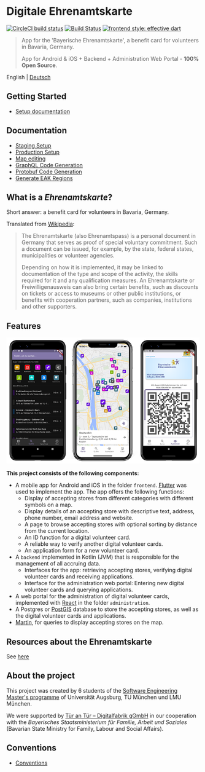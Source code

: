 # Digitale Ehrenamtskarte
[![CircleCI build status](https://circleci.com/gh/ehrenamtskarte/ehrenamtskarte.svg?style=svg)](https://app.circleci.com/pipelines/github/ehrenamtskarte/ehrenamtskarte) [![Build Status](https://api.cirrus-ci.com/github/ehrenamtskarte/ehrenamtskarte.svg)](https://cirrus-ci.com/github/ehrenamtskarte/ehrenamtskarte/main) [![frontend style: effective dart](https://img.shields.io/badge/style-effective_dart-40c4ff.svg)](https://pub.dev/packages/effective_dart)

> App for the 'Bayerische Ehrenamtskarte', a benefit card for volunteers in Bavaria, Germany.
>
> App for Android & iOS + Backend + Administration Web Portal - **100% Open Source**.

English | [Deutsch](docs/de/readme.md)

## Getting Started

* [Setup documentation](./docs/development-setup.md)

## Documentation

* [Staging Setup](./docs/staging-setup.md)
* [Production Setup](./docs/production-setup.md)
* [Map editing](./docs/map-editing.md)
* [GraphQL Code Generation](./docs/graphql_generation.md)
* [Protobuf Code Generation](./docs/protobuf-generation.md)
* [Generate EAK Regions](./docs/creating_participating_regions.md)

## What is a _Ehrenamtskarte_?

Short answer: a benefit card for volunteers in Bavaria, Germany.

Translated from [Wikipedia](https://de.wikipedia.org/wiki/Ehrenamtskarte):

>The Ehrenamtskarte (also Ehrenamtspass) is a personal document in Germany that serves as proof of special 
> voluntary commitment. Such a document can be issued, for example, by the state, federal states, 
> municipalities or volunteer agencies.
>
> Depending on how it is implemented, it may be linked to documentation of the type and scope of the activity, 
> the skills required for it and any qualification measures. An Ehrenamtskarte or Freiwilligenausweis can also bring 
> certain benefits, such as discounts on tickets or access to museums or other public institutions, or benefits 
> with cooperation partners, such as companies, institutions and other supporters.

## Features

![Three screenshots of the app with map, search function and ID card function.](docs/img/phones1.png)

**This project consists of the following components:**

- A mobile app for Android and iOS in the folder `frontend`. [Flutter](https://flutter.dev/) was used to implement the app.
  The app offers the following functions:
    - Display of accepting stores from different categories with different symbols on a map.
    - Display details of an accepting store with descriptive text, address, phone number, email address and website.
    - A page to browse accepting stores with optional sorting by distance from the current location.
    - An ID function for a digital volunteer card.
    - A reliable way to verify another digital volunteer cards.
    - An application form for a new volunteer card.
- A `backend` implemented in Kotlin (JVM) that is responsible for the management of all accruing data.
    - Interfaces for the app: retrieving accepting stores, verifying digital volunteer cards and receiving applications.
    - Interface for the administration web portal: Entering new digital volunteer cards and querying applications.
- A web portal for the administration of digital volunteer cards, implemented with [React](https://reactjs.org/) in the folder `administration`.
- A Postgres or [PostGIS](https://postgis.net/) database to store the accepting stores, as well as the digital volunteer cards and applications.
- [Martin](https://github.com/urbica/martin), for queries to display accepting stores on the map.

## Resources about the Ehrenamtskarte

See [here](https://github.com/ehrenamtskarte/artefacts/blob/main/resources.md)

## About the project

This project was created by 6 students of the [Software Engineering Master's programme](https://elite-se.informatik.uni-augsburg.de/) of Universität Augsburg,
TU München und LMU München.

We were supported by [Tür an Tür – Digitalfabrik gGmbH](https://tuerantuer.de/digitalfabrik/) in our cooperation 
with the _Bayerisches Staatsministerium für Familie, Arbeit und Soziales_ (Bavarian State Ministry for Family, Labour and Social Affairs).

## Conventions

- [Conventions](./docs/conventions.md)
